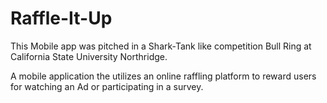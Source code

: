 # Raffle-It-Up
<p1> This Mobile app was pitched in a Shark-Tank like competition 
  Bull Ring at California State University Northridge. 
 <p1>
   
 <p2> A mobile application the utilizes an online raffling platform to reward users for watching an Ad 
    or participating in a survey.
  <p2>

